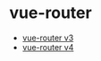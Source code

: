 # vue-router

- [vue-router v3](https://v3.router.vuejs.org/zh/)
- [vue-router v4](https://router.vuejs.org/zh/index.html)

